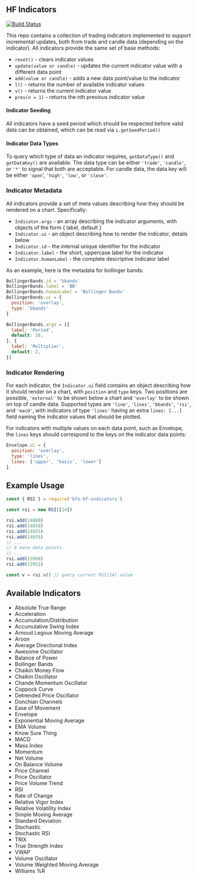 ## HF Indicators

[![Build Status](https://travis-ci.org/bitfinexcom/bfx-hf-indicators.svg?branch=master)](https://travis-ci.org/bitfinexcom/bfx-hf-indicators)

This repo contains a collection of trading indicators implemented to support incremental updates, both from trade and candle data (depending on the indicator). All indicators provide the same set of base methods:

* `reset()` - clears indicator values
* `update(value or candle)` - updates the current indicator value with a different data point
* `add(value or candle)` - adds a new data point/value to the indicator
* `l()` - returns the number of available indicator values
* `v()` - returns the current indicator value
* `prev(n = 1)` - returns the nth previous indicator value

#### Indicator Seeding

All indicators have a seed period which should be respected before valid data can be obtained, which can be read via `i.getSeedPeriod()`

#### Indicator Data Types

To query which type of data an indicator requires, `getDataType()` and `getDataKey()` are available. The data type can be either `'trade'`, `'candle'`, or `'*'` to signal that both are acceptable. For candle data, the data key will be either `'open`', `'high'`, `'low'`, or `'close'`.

### Indicator Metadata

All indicators provide a set of meta values describing how they should be rendered on a chart. Specifically:

* `Indicator.args` - an array describing the indicator arguments, with objects of the form { label, default }
* `Indicator.ui` - an object describing how to render the indicator, details below
* `Indicator.id` - the internal unique identifier for the indicator
* `Indicator.label` - the short, uppercase label for the indicator
* `Indicator.humanLabel` - the complete descriptive indicator label

As an example, here is the metadata for bollinger bands:
```js
BollingerBands.id = 'bbands'
BollingerBands.label = 'BB'
BollingerBands.humanLabel = 'Bollinger Bands'
BollingerBands.ui = {
  position: 'overlay',
  type: 'bbands'
}

BollingerBands.args = [{
  label: 'Period',
  default: 20,
}, {
  label: 'Multiplier',
  default: 2,
}]
```

### Indicator Rendering

For each indicator, the `Indicator.ui` field contains an object describing how it should render on a chart, with `position` and `type` keys. Two positions are possible, `'external'` to be shown below a chart and `'overlay'` to be shown on top of candle data. Supported types are `'line'`, `'lines'`, `'bbands'`, `'rsi'`, and `'macd'`, with indicators of type `'lines'` having an extra `lines: [...]` field naming the indicator values that should be plotted.

For indicators with multiple values on each data point, such as Envelope, the `lines` keys should correspond to the keys on the indicator data points:

```js
Envelope.ui = {
  position: 'overlay',
  type: 'lines',
  lines: ['upper', 'basis', 'lower']
}
```

## Example Usage

```js
const { RSI } = require('bfx-hf-indicators')

const rsi = new RSI([14])

rsi.add(14000)
rsi.add(14010)
rsi.add(14025)
rsi.add(14035)
// ...
// 8 more data points
// ...
rsi.add(13998)
rsi.add(13952)

const v = rsi.v() // query current RSI(14) value
```

## Available Indicators
* Absolute True Range
* Acceleration
* Accumulation/Distribution
* Accumulative Swing Index
* Arnoud Legoux Moving Average
* Aroon
* Average Directional Index
* Awesome Oscillator
* Balance of Power
* Bollinger Bands
* Chaikin Money Flow
* Chaikin Oscillator
* Chande Momentum Oscillator
* Coppock Curve
* Detrended Price Oscillator
* Donchian Channels
* Ease of Movement
* Envelope
* Exponential Moving Average
* EMA Volume
* Know Sure Thing
* MACD
* Mass Index
* Momentum
* Net Volume
* On Balance Volume
* Price Channel
* Price Oscillator
* Price Volume Trend
* RSI
* Rate of Change
* Relative Vigor Index
* Relative Volatility Index
* Simple Moving Average
* Standard Deviation
* Stochastic
* Stochastic RSI
* TRIX
* True Strength Index
* VWAP
* Volume Oscillator
* Volume Weighted Moving Average
* Williams %R
